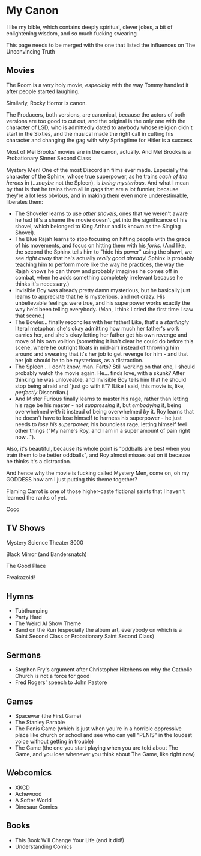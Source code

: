 # My Canon

I like my bible, which contains deeply spiritual, clever jokes, a bit of enlightening wisdom, and *so* much fucking swearing

This page needs to be merged with the one that listed the influences on The Unconvincing Truth

## Movies

The Room is a *very* holy movie, *especially* with the way Tommy handled it after people started laughing.

Similarly, Rocky Horror is canon.

The Producers, both versions, are canonical, because the actors of both versions are too good to cut out, and the original is the only one with the character of LSD, who is admittedly dated to anybody whose religion didn't start in the Sixties, and the musical made the right call in cutting his character and changing the gag with why Springtime for Hitler is a success

Most of Mel Brooks' movies are in the canon, actually. And Mel Brooks is a Probationary Sinner Second Class

Mystery Men! One of the most Discordian films ever made. Especially the character of the Sphinx, whose true superpower, as he trains *each of the heroes* in (...*maybe* not the Spleen), is *being mysterious*. And what I mean by that is that he trains them all in gags that are a lot funnier, because they're a lot less obvious, and in making them even more underestimable, liberates them:

- The Shoveler learns to use *other shovels*, ones that we weren't aware he had (it's a shame the movie doesn't get into the significance of his shovel, which belonged to King Arthur and is known as the Singing Shovel).
- The Blue Rajah learns to stop focusing on hitting people with the grace of his movements, and focus on hitting them with his *forks*. (And like, the second the Sphinx tells him to "hide his power" using the shawl, we see *right away* that he's actually *really good already*! Sphinx is probably teaching him to perform more like the way he practices, the way the Rajah knows he can throw and probably imagines he comes off in combat, when he adds something completely irrelevant because he thinks it's necessary.)
- Invisible Boy was already pretty damn mysterious, but he basically just learns to appreciate that he *is* mysterious, and not crazy. His unbelievable feelings were true, and his superpower works exactly the way he'd been telling everybody. (Man, I think I cried the first time I saw that scene.)
- The Bowler... finally reconciles with her father! Like, that's a *startlingly* literal metaphor: she's okay admitting how much her father's work carries her, and she's okay letting her father get his own revenge and move of his own volition (something it isn't clear he could do before this scene, where he outright floats in mid-air) instead of throwing him around and swearing that it's her job to get revenge for him - and that her job should be to be mysterious, as a distraction.
- The Spleen... I don't know, man. Farts? Still working on that one, I should probably watch the movie again. He... finds love, with a skunk? After thinking he was unloveable, and Invisible Boy tells him that he should stop being afraid and "just go with it"? (Like I said, this movie is, like, *perfectly* Discordian.)
- And Mister Furious finally learns to master his rage, rather than letting his rage be his master - not *suppressing* it, but *embodying* it, being overwhelmed *with* it instead of being overwhelmed *by* it. Roy learns that he doesn't have to lose himself to harness his superpower - he just needs to *lose his superpower*, his boundless rage, letting himself feel other things ("My name's Roy, and I am in a super amount of pain right now...").

Also, it's beautiful, because its whole point is "oddballs are best when you train them to be better oddballs", and Roy almost misses out on it because he thinks it's a distraction.

And hence why the movie is fucking called Mystery Men, come on, oh my GODDESS how am I just putting this theme together?

Flaming Carrot is one of those higher-caste fictional saints that I haven't learned the ranks of yet.

Coco

## TV Shows

Mystery Science Theater 3000

Black Mirror (and Bandersnatch)

The Good Place

Freakazoid!

## Hymns

- Tubthumping
- Party Hard
- The Weird Al Show Theme
- Band on the Run (especially the album art, everybody on which is a Saint Second Class or Probationary Saint Second Class)

## Sermons

- Stephen Fry's argument after Christopher Hitchens on why the Catholic Church is not a force for good
- Fred Rogers' speech to John Pastore

## Games

- Spacewar (the First Game)
- The Stanley Parable
- The Penis Game (which is just when you're in a horrible oppressive place like church or school and see who can yell "PENIS" in the loudest voice without getting in trouble)
- The Game (the one you start playing when you are told about The Game, and you lose whenever you think about The Game, like right now)

## Webcomics

- XKCD
- Achewood
- A Softer World
- Dinosaur Comics

## Books

- This Book Will Change Your Life (and it did!)
- Understanding Comics
